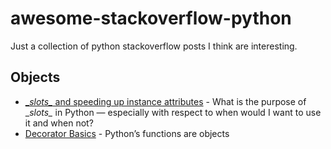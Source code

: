 # awesome-stackoverflow-python
Just a collection of python stackoverflow posts I think are interesting.

## Objects
- [\__slots\__ and speeding up instance attributes](https://stackoverflow.com/questions/472000/usage-of-slots) - What is the purpose of \__slots\__ in Python — especially with respect to when would I want to use it and when not?
- [Decorator Basics](https://stackoverflow.com/questions/739654/how-to-make-a-chain-of-function-decorators/1594484#1594484) - Python’s functions are objects

